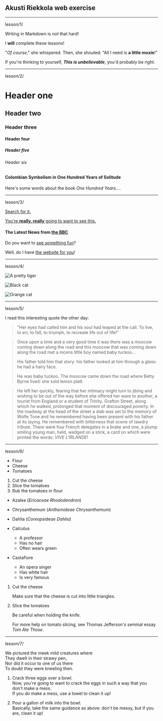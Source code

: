 ## **Akusti Riekkola web exercise**

---

lesson/1/


Writing in Markdown is _not_ that hard!


I **will** complete these lessons!


"_Of course_," she whispered. Then, she shouted: "All I need is **a little moxie**!"


If you're thinking to yourself, **_This is unbelievable_**, you'd probably be right.

---

lesson/2/

# Header one
## Header two
### Header three
#### Header four
##### Header five
###### Header six



#### Colombian Symbolism in One Hundred Years of Solitude

Here's some words about the book _One Hundred Years..._.

---

lesson/3/



[Search for it.](www.google.com)



[You're **really, really** going to want to see this.](www.dailykitten.com)



#### The Latest News from [the BBC](www.bbc.com/news)




Do you want to [see something fun][fun]?

Well, do I have [the website for you][morefun]!


[fun]: www.zombo.com
[morefun]: www.stumbleupon.com

---

lesson/4/

![A pretty tiger](https://upload.wikimedia.org/wikipedia/commons/5/56/Tiger.50.jpg)







![Black cat][Black]

![Orange cat][Orange]

[Black]: https://upload.wikimedia.org/wikipedia/commons/a/a3/81_INF_DIV_SSI.jpg


[Orange]: http://icons.iconarchive.com/icons/google/noto-emoji-animals-nature/256/22221-cat-icon.png

---

lesson/5/

I read this interesting quote the other day:

> "Her eyes had called him and his soul had leaped at the call. To live, to err, to fall, to triumph, to recreate life out of life!"



>Once upon a time and a very good time it was there was a moocow coming down along the road and this moocow that was coming down along the road met a nicens little boy named baby tuckoo...
>
>His father told him that story: his father looked at him through a glass: he had a hairy face.
>
>He was baby tuckoo. The moocow came down the road where Betty Byrne lived: she sold lemon platt.



> He left her quickly, fearing that her intimacy might turn to jibing and wishing to be out of the way before she offered her ware to another, a tourist from England or a student of Trinity. Grafton Street, along which he walked, prolonged that moment of discouraged poverty. In the roadway at the head of the street a slab was set to the memory of Wolfe Tone and he remembered having been present with his father at its laying. He remembered with bitterness that scene of tawdry tribute. There were four French delegates in a brake and one, a plump smiling young man, held, wedged on a stick, a card on which were printed the words: _VIVE L'IRLANDE_!

---

lesson/6/

* Flour
* Cheese
* Tomatoes


1. Cut the cheese
2. Slice the tomatoes
3. Rub the tomatoes in flour


* Azalea (_Ericaceae Rhododendron_)
* Chrysanthemum (_Anthemideae Chrysanthemum_)
* Dahlia (_Coreopsideae Dahlia_)


* Calculus
  * A professor
  * Has no hair
  * Often wears green
* Castafiore
  * An opera singer
  * Has white hair
  * Is very famous



1. Cut the cheese

   Make sure that the cheese is cut into little triangles.

2. Slice the tomatoes

   Be careful when holding the knife.
   
   For more help on tomato slicing, see Thomas Jefferson's seminal essay _Tom Ate Those_.

---

lesson/7/

We pictured the meek mild creatures where  
They dwelt in their strawy pen,  
Nor did it occur to one of us there   
To doubt they were kneeling then.


1. Crack three eggs over a bowl.  
 Now, you're going to want to crack the eggs in such a way that you don't make a mess.  
 If you _do_ make a mess, use a towel to clean it up!

2. Pour a gallon of milk into the bowl.  
 Basically, take the same guidance as above: don't be messy, but if you are, clean it up!



